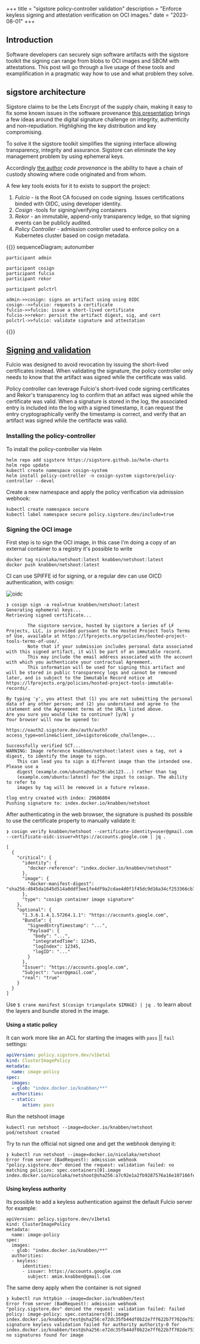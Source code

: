 +++
title = "sigstore policy-controller validation"
description = "Enforce keyless signing and attestation verification on OCI images."
date = "2023-08-01"
+++

## Introduction

Software developers can securely sign software artifacts with the sigstore toolkit
the signing can range from blobs to OCI images and SBOM with attestations. This post
will go through a live usage of these tools and examplification in a pragmatic
way how to use and what problem they solve.

## sigstore architecture

Sigstore claims to be the Lets Encrypt of the supply chain, making it easy to fix some
known issues in the software provenance [this presentation](https://www.youtube.com/watch?v=G7gU3WZTBpk) brings
a few ideas around the digital signature challenge on integrity, authenticity and non-repudiation. Highlighing 
the key distribution and key compromising. 

To solve it the sigstore toolkit simplifies the signing interface allowing transparency, integrity and assurance.
Sigstore can eliminate the key management problem by using ephemeral keys.

Accordingly [the author](https://www.amazon.com/Software-Transparency-Security-Software-Driven-Society/dp/1394158483/)
*code provenance* is the ability to have a chain of custody showing where code originated and from whom.

A few key tools exists for it to exists to support the project:

1. *Fulcio* - is the Root CA focused on code signing. Issues certifications binded with OIDC, using developer identity.
1. *Cosign* -tools for signing/verifying containers 
1. *Rekor* - an immutable, append-only transparency ledge, so that signing events can be publicly audited.
1. *Policy Controller* - admission controller used to enforce policy on a Kubernetes cluster based on cosign metadata.

{{<mermaid align="center">}}
sequenceDiagram;
    autonumber

    participant admin

    participant cosign
    participant fulcio
    participant rekor

    participant polctrl
    
    admin->>cosign: signs an artifact using using OIDC
    cosign-->>fulcio: requests a certificate
    fulcio->>fulcio: issue a short-lived certificate
    fulcio->>rekor: persist the artifact digest, sig, and cert
    polctrl->>fulcio: validate signature and attestation

{{</mermaid>}}

## [Signing and validation](https://docs.sigstore.dev/security/)

Fulcio was designed to avoid revocation by issuing the short-lived certificates
instead. When validating the signature, the policy controller only needs to know that the artifact 
was signed while the certificate was valid.

Policy controller can leverage Fulcio's short-lived code signing certificates and
Rekor's transparency log to confirm that an atifact was signed while the
certificate was valid. When a signature is stored in the log, the associated
entry is included into the log with a signed timestamp, it can request the entry
cryptographically verify the timestamp is correct, and verify that an artifact was signed
while the certifacte was valid.

### Installing the policy-controller

To install the policy-controller via Helm

```shell
helm repo add sigstore https://sigstore.github.io/helm-charts
helm repo update
kubectl create namespace cosign-system
helm install policy-controller -n cosign-system sigstore/policy-controller --devel
```

Create a new namespace and apply the policy verification via admission webhook:

```shell
kubectl create namespace secure
kubectl label namespace secure policy.sigstore.dev/include=true
```

### Signing the OCI image

First step is to sign the OCI image, in this case I'm doing a copy of an external container to
a registry it's possible to write

```shell
docker tag nicolaka/netshoot:latest knabben/netshoot:latest
docker push knabben/netshoot:latest
```

CI can use SPIFFE id for signing, or a regular dev can use OICD authentication, with cosign:

![oidc](./images/sign.png "oidc")

```shell
❯ cosign sign -a real=true knabben/netshoot:latest
Generating ephemeral keys...
Retrieving signed certificate...

        The sigstore service, hosted by sigstore a Series of LF Projects, LLC, is provided pursuant to the Hosted Project Tools Terms of Use, available at https://lfprojects.org/policies/hosted-project-tools-terms-of-use/.
        Note that if your submission includes personal data associated with this signed artifact, it will be part of an immutable record.
        This may include the email address associated with the account with which you authenticate your contractual Agreement.
        This information will be used for signing this artifact and will be stored in public transparency logs and cannot be removed later, and is subject to the Immutable Record notice at https://lfprojects.org/policies/hosted-project-tools-immutable-records/.

By typing 'y', you attest that (1) you are not submitting the personal data of any other person; and (2) you understand and agree to the statement and the Agreement terms at the URLs listed above.
Are you sure you would like to continue? [y/N] y
Your browser will now be opened to:

https://oauth2.sigstore.dev/auth/auth?access_type=online&client_id=sigstore&code_challenge=...

Successfully verified SCT...
WARNING: Image reference knabben/netshoot:latest uses a tag, not a digest, to identify the image to sign.
    This can lead you to sign a different image than the intended one. Please use a
    digest (example.com/ubuntu@sha256:abc123...) rather than tag
    (example.com/ubuntu:latest) for the input to cosign. The ability to refer to
    images by tag will be removed in a future release.

tlog entry created with index: 29686804
Pushing signature to: index.docker.io/knabben/netshoot
```

After authenticating in the web browser, the signature is pushed its possible to use the certificate
property to manually validate it:

```shell
❯ cosign verify knabben/netshoot --certificate-identity=user@gmail.com --certificate-oidc-issuer=https://accounts.google.com | jq .

[
  {
    "critical": {
      "identity": {
        "docker-reference": "index.docker.io/knabben/netshoot"
      },
      "image": {
        "docker-manifest-digest": "sha256:d845da1645d514a0ddf3ee1fe4df9a2cdae4d0f1f45dc9d16a34cf253366cb71"
      },
      "type": "cosign container image signature"
    },
    "optional": {
      "1.3.6.1.4.1.57264.1.1": "https://accounts.google.com",
      "Bundle": {
        "SignedEntryTimestamp": "...",
        "Payload": {
          "body": "...",
          "integratedTime": 12345,
          "logIndex": 12345,
          "logID": "..."
        }
      },
      "Issuer": "https://accounts.google.com",
      "Subject": "user@gmail.com",
      "real": "true"
    }
  }
]
```

Use `$ crane manifest $(cosign triangulate $IMAGE) | jq .` to learn about the layers and bundle 
stored in the image.

#### Using a static policy

It can work more like an ACL for starting the images with `pass` || `fail` settings:
 
```yaml
apiVersion: policy.sigstore.dev/v1beta1
kind: ClusterImagePolicy
metadata:
  name: image-policy
spec:
  images:
  - glob: "index.docker.io/knabben/**"
  authorities:
  - static:
      action: pass
```

Run the netshoot image

```shell
kubectl run netshoot --image=docker.io/knabben/netshoot
pod/netshoot created
```

Try to run the official not signed one and get the webhook denying it:

```shell
❯ kubectl run netshoot --image=docker.io/nicolaka/netshoot
Error from server (BadRequest): admission webhook "policy.sigstore.dev" denied the request: validation failed: no matching policies: spec.containers[0].image
index.docker.io/nicolaka/netshoot@sha256:a7c92e1a2fb9287576a16e107166fee7f9925e15d2c1a683dbb1f4370ba9bfe8
```

#### Using keyless authority

Its possible to add a keyless authentication against the default Fulcio server for example:

```shell
apiVersion: policy.sigstore.dev/v1beta1
kind: ClusterImagePolicy
metadata:
  name: image-policy
spec:
  images:
  - glob: "index.docker.io/knabben/**"
  authorities:
  - keyless:
      identities:
      - issuer: https://accounts.google.com
        subject: amim.knabben@gmail.com
```

The same deny apply when the container is not signed

```
❯ kubectl run httpbin --image=docker.io/knabben/test
Error from server (BadRequest): admission webhook "policy.sigstore.dev" denied the request: validation failed: failed policy: image-policy: spec.containers[0].image
index.docker.io/knabben/test@sha256:e72dc35fb44df0b22e7ff622b7f702de7534d573767723aaa89ee6db2cb8ac78 signature keyless validation failed for authority authority-0 for index.docker.io/knabben/test@sha256:e72dc35fb44df0b22e7ff622b7f702de7534d573767723aaa89ee6db2cb8ac78: no signatures found for image
```

